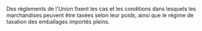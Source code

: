 Des règlements de l'Union fixent les cas et les
conditions dans lesquels les marchandises peuvent être taxées selon leur
poids, ainsi que le régime de taxation des emballages importés pleins.